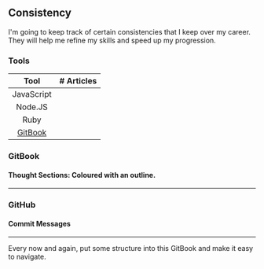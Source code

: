 ## Consistency

I'm going to keep track of certain consistencies that I keep over my career. They will help me refine my skills and speed up my progression.

### Tools

| Tool | \# Articles |
| :---: | :---: |
| JavaScript |  |
| Node.JS |  |
| Ruby |  |
| [GitBook](/toolbox/gitbook.md) |  |

### GitBook

#### Thought Sections: Coloured with an outline.

---

### GitHub

#### Commit Messages

---

Every now and again, put some structure into this GitBook and make it easy to navigate.

